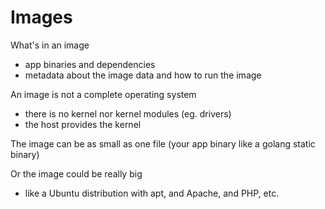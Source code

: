 # Images
What's in an image
* app binaries and dependencies
* metadata about the image data and how to run the image

An image is not a complete operating system
* there is no kernel nor kernel modules (eg. drivers)
* the host provides the kernel

The image can be as small as one file (your app binary like a golang static binary)

Or the image could be really big
* like a Ubuntu distribution with apt, and Apache, and PHP, etc.
